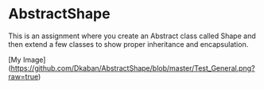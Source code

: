 # AbstractShape
This is an assignment where you create an Abstract class called Shape and then extend a few classes to show proper inheritance and encapsulation.


[My Image] (https://github.com/Dkaban/AbstractShape/blob/master/Test_General.png?raw=true)
